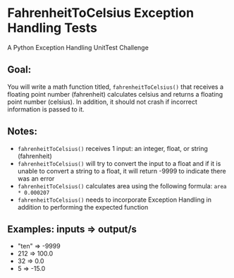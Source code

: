 # FahrenheitToCelsius Exception Handling Tests
A Python Exception Handling UnitTest Challenge

**Goal:**
----------
You will write a math function titled, `fahrenheitToCelsius()` that receives a floating point number (fahrenheit) calculates celsius and returns a floating point number (celsius). In addition, it should not crash if incorrect information is passed to it.

**Notes:**
----------

* `fahrenheitToCelsius()` receives 1 input: an integer, float, or string (fahrenheit)
* `fahrenheitToCelsius()` will try to convert the input to a float and if it is unable to convert a string to a float, it will return -9999 to indicate there was an error
* `fahrenheitToCelsius()` calculates area using the following formula: `area * 0.000207`
* `fahrenheitToCelsius()` needs to incorporate Exception Handling in addition to performing the expected function

**Examples:**
inputs => output/s
--------------------------------
* "ten" => -9999
* 212 => 100.0
* 32 => 0.0
* 5 => -15.0
